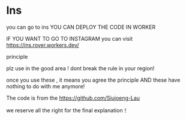 # Ins
you can go to ins
YOU CAN DEPLOY THE CODE IN WORKER

IF YOU WANT TO GO TO INSTAGRAM
you can visit https://ins.rover.workers.dev/




principle

plz use in the good area !
dont break the rule in your region!

once you  use these , it means you agree the principle AND these have nothing to do with me anymore!

The code is from the https://github.com/Siujoeng-Lau 

we reserve all the right for the final explanation！
